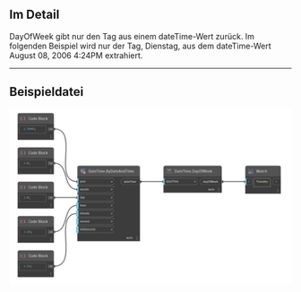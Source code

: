 ## Im Detail
DayOfWeek gibt nur den Tag aus einem dateTime-Wert zurück. Im folgenden Beispiel wird nur der Tag, Dienstag, aus dem dateTime-Wert August 08, 2006 4:24PM extrahiert.
___
## Beispieldatei

![DayOfWeek](./DSCore.DateTime.DayOfWeek_img.jpg)

